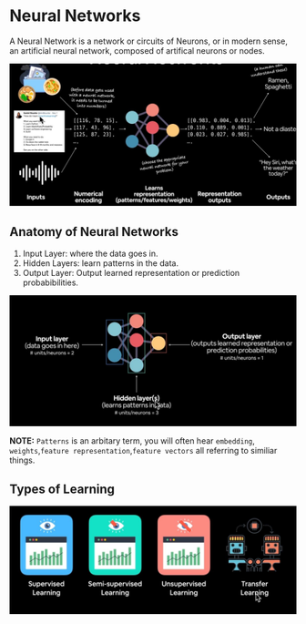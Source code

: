 # Neural Networks

A Neural Network is a network or circuits of Neurons, or in modern sense, an artificial neural network, composed of artifical neurons or nodes.

![Neural Network](../images/NN.JPG)

## Anatomy of Neural Networks

1. Input Layer: where the data goes in.
1. Hidden Layers: learn patterns in the data.
3. Output Layer: Output learned representation or prediction probabibilities.

![Anatomy of Neural Network](../images/anatomy.JPG)

**NOTE:** `Patterns` is an arbitary term, you will often hear `embedding`, `weights`,`feature representation`,`feature vectors` all referring to similiar things. 

## Types of Learning
![Learning Types](../images/learning%20types.JPG)